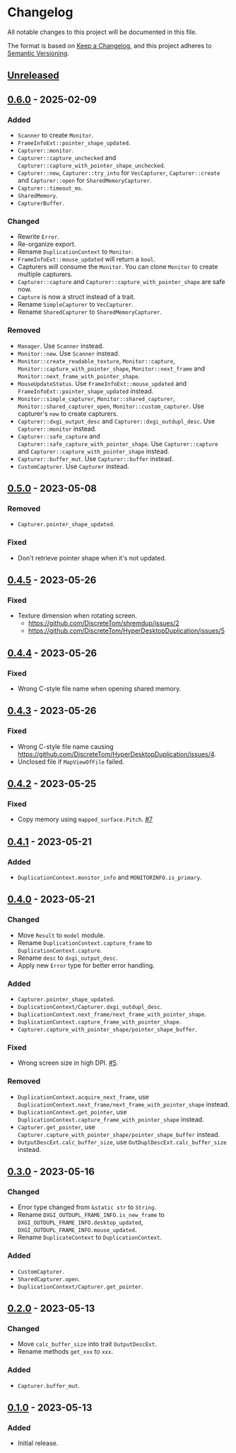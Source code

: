 # Changelog

All notable changes to this project will be documented in this file.

The format is based on [Keep a Changelog](https://keepachangelog.com/en/1.1.0/), and this project adheres to [Semantic Versioning](https://semver.org/spec/v2.0.0.html).

## [Unreleased]

## [0.6.0] - 2025-02-09

### Added

- `Scanner` to create `Monitor`.
- `FrameInfoExt::pointer_shape_updated`.
- `Capturer::monitor`.
- `Capturer::capture_unchecked` and `Capturer::capture_with_pointer_shape_unchecked`.
- `Capturer::new`, `Capturer::try_into` for `VecCapturer`, `Capturer::create` and `Capturer::open` for `SharedMemoryCapturer`.
- `Capturer::timeout_ms`.
- `SharedMemory`.
- `CapturerBuffer`.

### Changed

- Rewrite `Error`.
- Re-organize export.
- Rename `DuplicationContext` to `Monitor`.
- `FrameInfoExt::mouse_updated` will return a `bool`.
- Capturers will consume the `Monitor`. You can clone `Monitor` to create multiple capturers.
- `Capturer::capture` and `Capturer::capture_with_pointer_shape` are safe now.
- `Capture` is now a struct instead of a trait.
- Rename `SimpleCapturer` to `VecCapturer`.
- Rename `SharedCapturer` to `SharedMemoryCapturer`.

### Removed

- `Manager`. Use `Scanner` instead.
- `Monitor::new`. Use `Scanner` instead.
- `Monitor::create_readable_texture`, `Monitor::capture`, `Monitor::capture_with_pointer_shape`, `Monitor::next_frame` and `Monitor::next_frame_with_pointer_shape`.
- `MouseUpdateStatus`. Use `FrameInfoExt::mouse_updated` and `FrameInfoExt::pointer_shape_updated` instead.
- `Monitor::simple_capturer`, `Monitor::shared_capturer`, `Monitor::shared_capturer_open`, `Monitor::custom_capturer`. Use capturer's `new` to create capturers.
- `Capturer::dxgi_output_desc` and `Capturer::dxgi_outdupl_desc`. Use `Capturer::monitor` instead.
- `Capturer::safe_capture` and `Capturer::safe_capture_with_pointer_shape`. Use `Capturer::capture` and `Capturer::capture_with_pointer_shape` instead.
- `Capturer::buffer_mut`. Use `Capturer::buffer` instead.
- `CustomCapturer`. Use `Capturer` instead.

## [0.5.0] - 2023-05-08

### Removed

- `Capturer.pointer_shape_updated`.

### Fixed

- Don't retrieve pointer shape when it's not updated.

## [0.4.5] - 2023-05-26

### Fixed

- Texture dimension when rotating screen.
  - https://github.com/DiscreteTom/shremdup/issues/2
  - https://github.com/DiscreteTom/HyperDesktopDuplication/issues/5

## [0.4.4] - 2023-05-26

### Fixed

- Wrong C-style file name when opening shared memory.

## [0.4.3] - 2023-05-26

### Fixed

- Wrong C-style file name causing https://github.com/DiscreteTom/HyperDesktopDuplication/issues/4.
- Unclosed file if `MapViewOfFile` failed.

## [0.4.2] - 2023-05-25

### Fixed

- Copy memory using `mapped_surface.Pitch`. [#7](https://github.com/DiscreteTom/rusty-duplication/issues/7)

## [0.4.1] - 2023-05-21

### Added

- `DuplicationContext.monitor_info` and `MONITORINFO.is_primary`.

## [0.4.0] - 2023-05-21

### Changed

- Move `Result` to `model` module.
- Rename `DuplicationContext.capture_frame` to `DuplicationContext.capture`.
- Rename `desc` to `dxgi_output_desc`.
- Apply new `Error` type for better error handling.

### Added

- `Capturer.pointer_shape_updated`.
- `DuplicationContext/Capturer.dxgi_outdupl_desc`.
- `DuplicationContext.next_frame/next_frame_with_pointer_shape`.
- `DuplicationContext.capture_frame_with_pointer_shape`.
- `Capturer.capture_with_pointer_shape/pointer_shape_buffer`.

### Fixed

- Wrong screen size in high DPI. [#5](https://github.com/DiscreteTom/rusty-duplication/issues/5).

### Removed

- `DuplicationContext.acquire_next_frame`, use `DuplicationContext.next_frame/next_frame_with_pointer_shape` instead.
- `DuplicationContext.get_pointer`, use `DuplicationContext.capture_frame_with_pointer_shape` instead.
- `Capturer.get_pointer`, use `Capturer.capture_with_pointer_shape/pointer_shape_buffer` instead.
- `OutputDescExt.calc_buffer_size`, use `OutDuplDescExt.calc_buffer_size` instead.

## [0.3.0] - 2023-05-16

### Changed

- Error type changed from `&static str` to `String`.
- Rename `DXGI_OUTDUPL_FRAME_INFO.is_new_frame` to `DXGI_OUTDUPL_FRAME_INFO.desktop_updated`, `DXGI_OUTDUPL_FRAME_INFO.mouse_updated`.
- Rename `DuplicateContext` to `DuplicationContext`.

### Added

- `CustomCapturer`.
- `SharedCapturer.open`.
- `DuplicationContext/Capturer.get_pointer`.

## [0.2.0] - 2023-05-13

### Changed

- Move `calc_buffer_size` into trait `OutputDescExt`.
- Rename methods `get_xxx` to `xxx`.

### Added

- `Capturer.buffer_mut`.

## [0.1.0] - 2023-05-13

### Added

- Initial release.

[unreleased]: https://github.com/DiscreteTom/rusty-duplication/compare/v0.6.0...HEAD
[0.6.0]: https://github.com/DiscreteTom/rusty-duplication/releases/tag/v0.6.0
[0.5.0]: https://github.com/DiscreteTom/rusty-duplication/releases/tag/v0.5.0
[0.4.5]: https://github.com/DiscreteTom/rusty-duplication/releases/tag/v0.4.5
[0.4.4]: https://github.com/DiscreteTom/rusty-duplication/releases/tag/v0.4.4
[0.4.3]: https://github.com/DiscreteTom/rusty-duplication/releases/tag/v0.4.3
[0.4.2]: https://github.com/DiscreteTom/rusty-duplication/releases/tag/v0.4.2
[0.4.1]: https://github.com/DiscreteTom/rusty-duplication/releases/tag/v0.4.1
[0.4.0]: https://github.com/DiscreteTom/rusty-duplication/releases/tag/v0.4.0
[0.3.0]: https://github.com/DiscreteTom/rusty-duplication/releases/tag/v0.3.0
[0.2.0]: https://github.com/DiscreteTom/rusty-duplication/releases/tag/v0.2.0
[0.1.0]: https://github.com/DiscreteTom/rusty-duplication/releases/tag/v0.1.0
